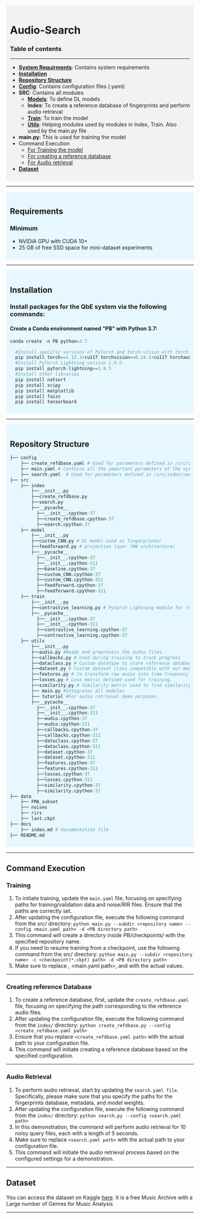 <div style="background-color: #f2f2f2; padding: 10px;">

  # Audio-Search

### Table of contents 
----------------------------------------------------------------------
* [**System Requirments**](#requirements): Contains system requirements
* [**Installation**](#installation)
* [**Repository Structure**](#repository-structure)
* [**Config**](#config): Contains configuration files (.yaml)  
* **SRC**: Contains all modules
  * [**Models**](#models): To define DL models
  * **Index**: To create a reference database of fingerprints and perform audio retrieval
  * [**Train**](#train): To train the model
  * [**Utils**](#utils): Helping modules used by modules in Index, Train. Also used by the main.py file
* **main.py**: This is used for training the model
* Command Execution
    * [For Training the model](#training)
    * [For creating a reference database](#creating-reference-database)
    * [For Audio retrieval](#audio-retrieval)
* [**Dataset**](#dataset)
</div>

---------------------------------------------------------------------------------------------------------------------------
<div style="background-color: #e6f7ff; padding: 10px;">

## Requirements
### Minimum
* NVIDIA GPU with CUDA 10+
* 25 GB of free SSD space for mini-dataset experiments
</div>


--------------------------------------------------------------------------------------------------------------------------
<div style="background-color: #e6f7ff; padding: 10px;">

## Installation
### Install packages for the QbE system via the following commands:
#### Create a Conda environment named "PB" with Python 3.7:
   ```python
   conda create -n PB python=3.7
```
 ```python
   #Install specific versions of PyTorch and torch-vision with torch audio
   pip install torch==1.13.1+cu117 torchvision==0.14.1+cu117 torchaudio==0.13.1 --extra-index-url https://download.pytorch.org/whl/cu117
   #Install PyTorch Lightning version 1.9.5:
   pip install pytorch-lightning==1.9.5
   #Install other libraries
   pip install natsort
   pip install scipy
   pip install matplotlib 
   pip install faiss
   pip install tensorboard
  ```
</div>

------------------------------------------------------------------------------------------------------------------------------------
<div style="background-color: #e6f7ff; padding: 10px;">

## Repository Structure

```python
├── config
    ├── create_refdbase.yaml # Used for parameters defined in /src/index/create_refdbase.
    ├── main.yaml # Contains all the important parameters of the system and is used for parameters defined in main.py. 
    ├── search.yaml  # Used for parameters defined in /src/index/search.py.
├── src
    ├── index
        ├──__init__.py
        ├──create_refdbase.py
        ├──search.py
        ├──__pycache__
          ├──__init__.cpython-37
          ├──create_refdbase.cpython-37
          ├──search.cpython-37
    ├── model
        ├──__init__.py
        ├──custom_CNN.py # DL model used as fingerprinter
        ├──feedforward.py # projection layer (NN architecture)
        ├──__pycache__
          ├──__init__.cpython-37
          ├──__init__.cpython-311
          ├──baseline.cpython-37
          ├──custom_CNN.cpython-37
          ├──custom_CNN.cpython-311
          ├──feedforward.cpython-37
          ├──feedforward.cpython-311
    ├── train
        ├──__init__.py
        ├──contrastive_learning.py # Pytorch Lightning module for training the model.
        ├──__pycache__
          ├──__init__.cpython-37
          ├──__init__.cpython-311
          ├──contrastive_learning.cpython-37
          ├──contrastive_learning.cpython-37
    ├── utils
        ├──__init__.py
        ├──audio.py #Reads and preprocess the audio files.
        ├──callbacks.py # Used during training to track progress
        ├──dataclass.py # Custom datatype to store reference database. Helps in fast appending to numpy array.
        ├──dataset.py # Custom dataset class compatible with our model training.
        ├──features.py # To transform raw audio into time-frequency representation.
        ├──losses.py # Loss metric defined used for training.
        ├──similarity.py # Similarity metric used to find similarity between embeddings during training.
        ├── main.py #Integrates all modules
        ├── tutorial #For audio retrieval demo purposes.
        ├──__pycache__
          ├──__init__.cpython-37
          ├──__init__.cpython-311
          ├──audio.cpython-37
          ├──audio.cpython-311
          ├──callbacks.cpython-37
          ├──callbacks.cpython-311
          ├──dataclass.cpython-37
          ├──dataclass.cpython-311
          ├──dataset.cpython-37
          ├──dataset.cpython-311
          ├──features.cpython-37
          ├──features.cpython-311
          ├──losses.cpython-37
          ├──losses.cpython-311
          ├──similarity.cpython-37
          ├──similarity.cpython-37
├── data
    ├── FMA_subset
    ├── noises
    ├── rirs
    ├── last.ckpt
├── docs
    ├── index.md # documentation file
├── README.md
```
</div>


--------------------------------------------------------------------------------------------
## Command Execution 
### Training
1. To initiate training, update the `main.yaml` file, focusing on specifying paths for training/validation data and noise/RIR files. Ensure that the paths are correctly set.
2. After updating the configuration file, execute the following command from the src/ directory: `python main.py --subdir <repository name> --config <main.yaml
   path> -d <PB directory path>`
3. This command will create a directory inside PB/checkpoints/ with the specified repository name.
4. If you need to resume training from a checkpoint, use the following command from the src/ directory: `python main.py --subdir <repository name> -c <checkpoint(*.ckpt)
   path> -d <PB directory path>`
5. Make sure to replace <repository name>, <main.yaml path>, and <PB directory path> with the actual values. 
---------------------------------------------------------------------------------------------------------------------
### Creating reference Database
1. To create a reference database, first, update the `create_refdbase.yaml` file, focusing on specifying the path corresponding to the reference audio files.
2. After updating the configuration file, execute the following command from the `index/` directory: `python create_refdbase.py --config <create_refdbase.yaml path>`
3. Ensure that you replace `<create_refdbase.yaml path>` with the actual path to your configuration file.
4. This command will initiate creating a reference database based on the specified configuration.
--------------------------------------------------------------------------------------------------------------------
### Audio Retrieval
1. To perform audio retrieval, start by updating the `search.yaml file`. Specifically, please make sure that you specify the paths for the fingerprints database, metadata, and model weights.
2. After updating the configuration file, execute the following command from the `index/` directory: `python search.py --config <search.yaml path>`
3. In this demonstration, the command will perform audio retrieval for 10 noisy query files, each with a length of 5 seconds.
4. Make sure to replace `<search.yaml path>` with the actual path to your configuration file.
5. This command will initiate the audio retrieval process based on the configured settings for a demonstration.
   
------------------------------------------------------------------------------------------------------------------------------
## Dataset
You can access the dataset on Kaggle [here](https://www.kaggle.com/datasets/imsparsh/fma-free-music-archive-small-medium?select=fma_medium).
It is a free Music Archive with a Large number of Genres for Music Analysis

-----------------------------------------------------------------------------------------------------------------------------------------------------------
